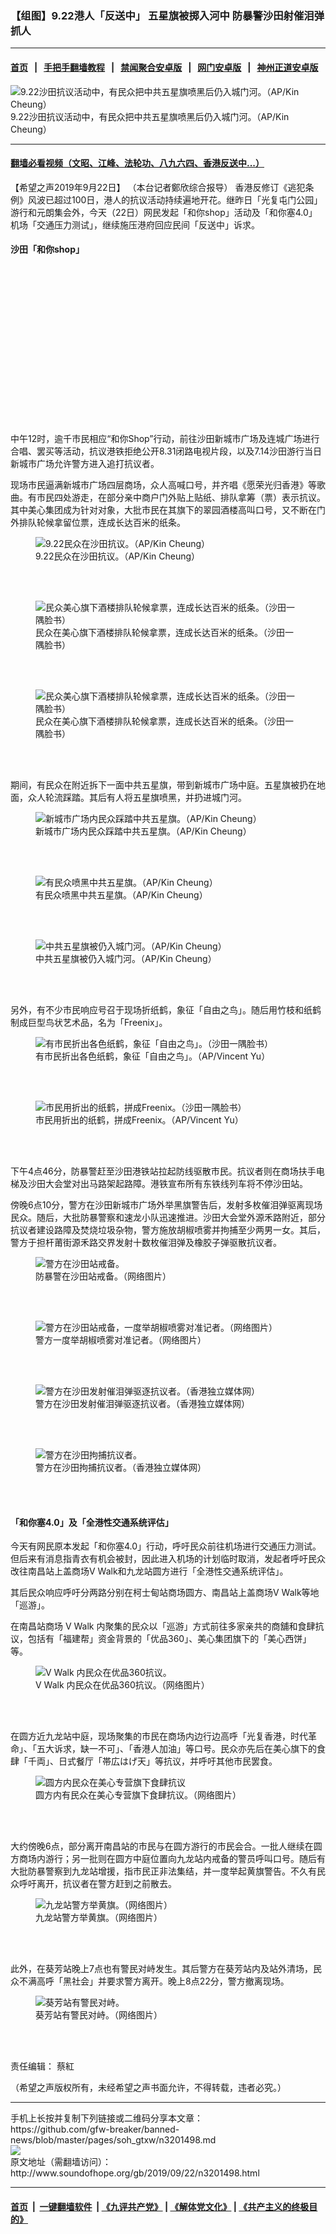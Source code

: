 ### 【组图】9.22港人「反送中」 五星旗被掷入河中 防暴警沙田射催泪弹抓人
------------------------

#### [首页](https://github.com/gfw-breaker/banned-news/blob/master/README.md) &nbsp;&nbsp;|&nbsp;&nbsp; [手把手翻墙教程](https://github.com/gfw-breaker/guides/wiki) &nbsp;&nbsp;|&nbsp;&nbsp; [禁闻聚合安卓版](https://github.com/gfw-breaker/bn-android) &nbsp;&nbsp;|&nbsp;&nbsp; [网门安卓版](https://github.com/oGate2/oGate) &nbsp;&nbsp;|&nbsp;&nbsp; [神州正道安卓版](https://github.com/SzzdOgate/update) 



<div class="zhidingtu">
 <div class="ar-wrap-3x2">
  <img alt="9.22沙田抗议活动中，有民众把中共五星旗喷黑后仍入城门河。（AP/Kin Cheung）" class="ar-wrap-inside-fill" src="http://img.soundofhope.org/2019/09/flag3shatinapkincheung-600x402.jpeg"/>
 </div>
 <div class="caption">
  9.22沙田抗议活动中，有民众把中共五星旗喷黑后仍入城门河。（AP/Kin Cheung）
 </div>
</div>
<hr/>


#### [翻墙必看视频（文昭、江峰、法轮功、八九六四、香港反送中...）](https://github.com/gfw-breaker/banned-news/blob/master/pages/links.md)

<div class="content">
 <p>
  <span class="content-info-date">
   【希望之声2019年9月22日】
  </span>
  <span class="content-info-type">
   （本台记者鄭欣综合报导）
  </span>
  香港反修订《逃犯条例》风波已超过100日，港人的抗议活动持续遍地开花。继昨日「光复屯门公园」游行和元朗集会外，今天（22日）网民发起「和你shop」活动及「和你塞4.0」机场「交通压力测试」，继续施压港府回应民间「反送中」诉求。
 </p>
 <h4>
  <strong>
   沙田「和你shop」
  </strong>
 </h4>
 <div class="widget ad-300x250 ad-ecf">
  <!-- ZW30 Post Embed 300x250 1 -->
  <ins class="adsbygoogle" data-ad-client="ca-pub-1519518652909441" data-ad-slot="9768754376" style="display:inline-block;width:300px;height:250px">
  </ins>
 </div>
 <p>
  中午12时，逾千市民相应“和你Shop”行动，前往沙田新城市广场及连城广场进行合唱、罢买等活动，抗议港铁拒绝公开8.31闭路电视片段，以及7.14沙田游行当日新城市广场允许警方进入追打抗议者。
 </p>
 <p>
  现场市民逼满新城市广场四层商场，众人高喊口号，并齐唱《愿荣光归香港》等歌曲。有市民四处游走，在部分亲中商户门外贴上贴纸、排队拿筹（票）表示抗议。其中美心集团成为针对对象，大批市民在其旗下的翠园酒楼高叫口号，又不断在门外排队轮候拿留位票，连成长达百米的纸条。
 </p>
 <figure class="wp-caption aligncenter img-width-m" id="attachment_3201507">
  <img alt="9.22民众在沙田抗议。（AP/Kin Cheung）" class="wp-image-3201507 size-medium" src="http://img.soundofhope.org/2019/09/protesters-600x400.jpeg" srcset="http://img.soundofhope.org/2019/09/protesters-600x400.jpeg 600w, http://img.soundofhope.org/2019/09/protesters-768x511.jpeg 768w, http://img.soundofhope.org/2019/09/protesters-180x120.jpeg 180w, http://img.soundofhope.org/2019/09/protesters-366x244.jpeg 366w, http://img.soundofhope.org/2019/09/protesters.jpeg 1000w">
   <br/><figcaption class="wp-caption-text">
    9.22民众在沙田抗议。（AP/Kin Cheung）
   </figcaption><br/>
  </img>
 </figure><br/>
 <figure class="wp-caption aligncenter img-width-m" id="attachment_3201531">
  <img alt="民众美心旗下酒楼排队轮候拿票，连成长达百米的纸条。（沙田一隅脸书）" class="wp-image-3201531 size-medium" src="http://img.soundofhope.org/2019/09/shatianyiyufb1-600x450.jpg" srcset="http://img.soundofhope.org/2019/09/shatianyiyufb1-600x450.jpg 600w, http://img.soundofhope.org/2019/09/shatianyiyufb1-768x576.jpg 768w, http://img.soundofhope.org/2019/09/shatianyiyufb1-180x135.jpg 180w, http://img.soundofhope.org/2019/09/shatianyiyufb1-366x275.jpg 366w, http://img.soundofhope.org/2019/09/shatianyiyufb1.jpg 960w">
   <br/><figcaption class="wp-caption-text">
    民众在美心旗下酒楼排队轮候拿票，连成长达百米的纸条。（沙田一隅脸书）
   </figcaption><br/>
  </img>
 </figure><br/>
 <figure class="wp-caption aligncenter img-width-m" id="attachment_3201534">
  <img alt="民众美心旗下酒楼排队轮候拿票，连成长达百米的纸条。（沙田一隅脸书）" class="wp-image-3201534 size-medium" src="http://img.soundofhope.org/2019/09/shatianyiyufb2-600x450.jpg" srcset="http://img.soundofhope.org/2019/09/shatianyiyufb2-600x450.jpg 600w, http://img.soundofhope.org/2019/09/shatianyiyufb2-768x576.jpg 768w, http://img.soundofhope.org/2019/09/shatianyiyufb2-180x135.jpg 180w, http://img.soundofhope.org/2019/09/shatianyiyufb2-366x275.jpg 366w, http://img.soundofhope.org/2019/09/shatianyiyufb2.jpg 960w">
   <br/><figcaption class="wp-caption-text">
    民众在美心旗下酒楼排队轮候拿票，连成长达百米的纸条。（沙田一隅脸书）
   </figcaption><br/>
  </img>
 </figure><br/>
 <p>
  期间，有民众在附近拆下一面中共五星旗，带到新城市广场中庭。五星旗被扔在地面，众人轮流踩踏。其后有人将五星旗喷黑，并扔进城门河。
 </p>
 <figure class="wp-caption aligncenter img-width-m" id="attachment_3201513">
  <img alt="新城市广场内民众踩踏中共五星旗。（AP/Kin Cheung）" class="wp-image-3201513 size-medium" src="http://img.soundofhope.org/2019/09/flag4shatinapkincheung-600x400.jpeg" srcset="http://img.soundofhope.org/2019/09/flag4shatinapkincheung-600x400.jpeg 600w, http://img.soundofhope.org/2019/09/flag4shatinapkincheung-768x511.jpeg 768w, http://img.soundofhope.org/2019/09/flag4shatinapkincheung-180x120.jpeg 180w, http://img.soundofhope.org/2019/09/flag4shatinapkincheung-366x244.jpeg 366w, http://img.soundofhope.org/2019/09/flag4shatinapkincheung.jpeg 1000w"/>
  <br/><figcaption class="wp-caption-text">
   新城市广场内民众踩踏中共五星旗。（AP/Kin Cheung）
  </figcaption><br/>
 </figure><br/>
 <figure class="wp-caption aligncenter img-width-m" id="attachment_3201516">
  <img alt="有民众喷黑中共五星旗。（AP/Kin Cheung）" class="wp-image-3201516 size-medium" src="http://img.soundofhope.org/2019/09/flag2shatinapkincheung-600x400.jpeg" srcset="http://img.soundofhope.org/2019/09/flag2shatinapkincheung-600x400.jpeg 600w, http://img.soundofhope.org/2019/09/flag2shatinapkincheung-768x511.jpeg 768w, http://img.soundofhope.org/2019/09/flag2shatinapkincheung-180x120.jpeg 180w, http://img.soundofhope.org/2019/09/flag2shatinapkincheung-366x244.jpeg 366w, http://img.soundofhope.org/2019/09/flag2shatinapkincheung.jpeg 1000w"/>
  <br/><figcaption class="wp-caption-text">
   有民众喷黑中共五星旗。（AP/Kin Cheung）
  </figcaption><br/>
 </figure><br/>
 <figure class="wp-caption aligncenter img-width-m" id="attachment_3201510">
  <img alt="中共五星旗被仍入城门河。（AP/Kin Cheung）" class="wp-image-3201510 size-medium" src="http://img.soundofhope.org/2019/09/flag3shatinapkincheung-600x402.jpeg" srcset="http://img.soundofhope.org/2019/09/flag3shatinapkincheung-600x402.jpeg 600w, http://img.soundofhope.org/2019/09/flag3shatinapkincheung-768x515.jpeg 768w, http://img.soundofhope.org/2019/09/flag3shatinapkincheung-180x121.jpeg 180w, http://img.soundofhope.org/2019/09/flag3shatinapkincheung-366x245.jpeg 366w, http://img.soundofhope.org/2019/09/flag3shatinapkincheung.jpeg 1000w"/>
  <br/><figcaption class="wp-caption-text">
   中共五星旗被仍入城门河。（AP/Kin Cheung）
  </figcaption><br/>
 </figure><br/>
 <p>
  另外，有不少市民响应号召于现场折纸鹤，象征「自由之鸟」。随后用竹枝和纸鹤制成巨型鸟状艺术品，名为「Freenix」。
 </p>
 <figure class="wp-caption aligncenter img-width-m" id="attachment_3201522">
  <img alt="有市民折出各色纸鹤，象征「自由之鸟」。（沙田一隅脸书）" class="wp-image-3201522 size-medium" src="http://img.soundofhope.org/2019/09/origamicranes-600x400.jpeg" srcset="http://img.soundofhope.org/2019/09/origamicranes-600x400.jpeg 600w, http://img.soundofhope.org/2019/09/origamicranes-768x511.jpeg 768w, http://img.soundofhope.org/2019/09/origamicranes-180x120.jpeg 180w, http://img.soundofhope.org/2019/09/origamicranes-366x244.jpeg 366w, http://img.soundofhope.org/2019/09/origamicranes.jpeg 1000w"/>
  <br/><figcaption class="wp-caption-text">
   有市民折出各色纸鹤，象征「自由之鸟」。（AP/Vincent Yu）
  </figcaption><br/>
 </figure><br/>
 <figure class="wp-caption aligncenter img-width-m" id="attachment_3201525">
  <img alt="市民用折出的纸鹤，拼成Freenix。（沙田一隅脸书）" class="wp-image-3201525 size-medium" src="http://img.soundofhope.org/2019/09/origamicranesdisplay-600x400.jpeg" srcset="http://img.soundofhope.org/2019/09/origamicranesdisplay-600x400.jpeg 600w, http://img.soundofhope.org/2019/09/origamicranesdisplay-768x511.jpeg 768w, http://img.soundofhope.org/2019/09/origamicranesdisplay-180x120.jpeg 180w, http://img.soundofhope.org/2019/09/origamicranesdisplay-366x244.jpeg 366w, http://img.soundofhope.org/2019/09/origamicranesdisplay.jpeg 1000w"/>
  <br/><figcaption class="wp-caption-text">
   市民用折出的纸鹤，拼成Freenix。（AP/Vincent Yu）
  </figcaption><br/>
 </figure><br/>
 <p>
  下午4点46分，防暴警赶至沙田港铁站拉起防线驱散市民。抗议者则在商场扶手电梯及沙田大会堂对出马路架起路障。港铁宣布所有东铁线列车将不停沙田站。
 </p>
 <p>
  傍晚6点10分，警方在沙田新城市广场外举黑旗警告后，发射多枚催泪弹驱离现场民众。随后，大批防暴警察和速龙小队迅速推进。沙田大会堂外源禾路附近，部分抗议者建设路障及焚烧垃圾杂物，警方施放胡椒喷雾并拘捕至少两男一女。其后，警方于担杆莆街源禾路交界发射十数枚催泪弹及橡胶子弹驱散抗议者。
 </p>
 <figure class="wp-caption aligncenter img-width-m" id="attachment_3201537">
  <img alt="警方在沙田站戒备。" class="wp-image-3201537 size-medium" src="http://img.soundofhope.org/2019/09/shatianjingyuanshatianyiyu-600x450.jpg" srcset="http://img.soundofhope.org/2019/09/shatianjingyuanshatianyiyu-600x450.jpg 600w, http://img.soundofhope.org/2019/09/shatianjingyuanshatianyiyu-768x576.jpg 768w, http://img.soundofhope.org/2019/09/shatianjingyuanshatianyiyu-1024x768.jpg 1024w, http://img.soundofhope.org/2019/09/shatianjingyuanshatianyiyu-180x135.jpg 180w, http://img.soundofhope.org/2019/09/shatianjingyuanshatianyiyu-366x275.jpg 366w, http://img.soundofhope.org/2019/09/shatianjingyuanshatianyiyu.jpg 1280w"/>
  <br/><figcaption class="wp-caption-text">
   防暴警在沙田站戒备。（网络图片）
  </figcaption><br/>
 </figure><br/>
 <figure class="wp-caption aligncenter img-width-m" id="attachment_3201540">
  <img alt="警方在沙田站戒备，一度举胡椒喷雾对准记者。（网络图片）" class="wp-image-3201540 size-medium" src="http://img.soundofhope.org/2019/09/shatianyidupeppertopress-600x450.jpg" srcset="http://img.soundofhope.org/2019/09/shatianyidupeppertopress-600x450.jpg 600w, http://img.soundofhope.org/2019/09/shatianyidupeppertopress-768x576.jpg 768w, http://img.soundofhope.org/2019/09/shatianyidupeppertopress-1024x768.jpg 1024w, http://img.soundofhope.org/2019/09/shatianyidupeppertopress-180x135.jpg 180w, http://img.soundofhope.org/2019/09/shatianyidupeppertopress-366x275.jpg 366w, http://img.soundofhope.org/2019/09/shatianyidupeppertopress.jpg 1280w"/>
  <br/><figcaption class="wp-caption-text">
   警方一度举胡椒喷雾对准记者。（网络图片）
  </figcaption><br/>
 </figure><br/>
 <figure class="wp-caption aligncenter img-width-m" id="attachment_3201546">
  <img alt="警方在沙田发射催泪弹驱逐抗议者。（香港独立媒体网）" class="wp-image-3201546 size-medium" src="http://img.soundofhope.org/2019/09/shatiantg-600x400.jpg" srcset="http://img.soundofhope.org/2019/09/shatiantg-600x400.jpg 600w, http://img.soundofhope.org/2019/09/shatiantg-768x512.jpg 768w, http://img.soundofhope.org/2019/09/shatiantg-1024x682.jpg 1024w, http://img.soundofhope.org/2019/09/shatiantg-180x120.jpg 180w, http://img.soundofhope.org/2019/09/shatiantg-366x244.jpg 366w, http://img.soundofhope.org/2019/09/shatiantg.jpg 1280w"/>
  <br/><figcaption class="wp-caption-text">
   警方在沙田发射催泪弹驱逐抗议者。（香港独立媒体网）
  </figcaption><br/>
 </figure><br/>
 <figure class="wp-caption aligncenter img-width-m" id="attachment_3201543">
  <img alt="警方在沙田拘捕抗议者。" class="wp-image-3201543 size-medium" src="http://img.soundofhope.org/2019/09/shatianarrest-600x400.jpg" srcset="http://img.soundofhope.org/2019/09/shatianarrest-600x400.jpg 600w, http://img.soundofhope.org/2019/09/shatianarrest-768x512.jpg 768w, http://img.soundofhope.org/2019/09/shatianarrest-1024x682.jpg 1024w, http://img.soundofhope.org/2019/09/shatianarrest-180x120.jpg 180w, http://img.soundofhope.org/2019/09/shatianarrest-366x244.jpg 366w, http://img.soundofhope.org/2019/09/shatianarrest.jpg 1280w"/>
  <br/><figcaption class="wp-caption-text">
   警方在沙田拘捕抗议者。（香港独立媒体网）
  </figcaption><br/>
 </figure><br/>
 <h4>
  <strong>
   「和你塞4.0」及「全港性交通系统评估」
  </strong>
 </h4>
 <p>
  今天有网民原本发起「和你塞4.0」行动，呼吁民众前往机场进行交通压力测试。但后来有消息指青衣有机会被封，因此进入机场的计划临时取消，发起者呼吁民众改往南昌站上盖商场V Walk和九龙站圆方进行「全港性交通系统评估」。
 </p>
 <p>
  其后民众响应呼吁分两路分别在柯士甸站商场圆方、南昌站上盖商场V Walk等地「巡游」。
 </p>
 <div>
 </div>
 <p>
  在南昌站商场 V Walk 内聚集的民众以「巡游」方式前往多家亲共的商舖和食肆抗议，包括有「福建帮」资金背景的「优品360」、美心集团旗下的「美心西饼」等。
 </p>
 <figure class="wp-caption aligncenter img-width-m" id="attachment_3201555">
  <img alt="V Walk 内民众在优品360抗议。" class="wp-image-3201555 size-medium" src="http://img.soundofhope.org/2019/09/360kangyi-600x400.jpg" srcset="http://img.soundofhope.org/2019/09/360kangyi-600x400.jpg 600w, http://img.soundofhope.org/2019/09/360kangyi-768x511.jpg 768w, http://img.soundofhope.org/2019/09/360kangyi-1024x682.jpg 1024w, http://img.soundofhope.org/2019/09/360kangyi-180x120.jpg 180w, http://img.soundofhope.org/2019/09/360kangyi-366x244.jpg 366w, http://img.soundofhope.org/2019/09/360kangyi.jpg 1200w"/>
  <br/><figcaption class="wp-caption-text">
   V Walk 内民众在优品360抗议。（网络图片）
  </figcaption><br/>
 </figure><br/>
 <p>
  在圆方近九龙站中庭，现场聚集的市民在商场内边行边高呼「光复香港，时代革命」、「五大诉求，缺一不可」、「香港人加油」等口号。民众亦先后在美心旗下的食肆「千両」、日式餐厅「帯広はげ天」等抗议，并呼吁其他市民罢食。
 </p>
 <figure class="wp-caption aligncenter img-width-m" id="attachment_3201549">
  <img alt="圆方内民众在美心专营旗下食肆抗议" class="wp-image-3201549 size-medium" src="http://img.soundofhope.org/2019/09/-6108-600x450.jpg" srcset="http://img.soundofhope.org/2019/09/-6108-600x450.jpg 600w, http://img.soundofhope.org/2019/09/-6108-768x576.jpg 768w, http://img.soundofhope.org/2019/09/-6108-1024x768.jpg 1024w, http://img.soundofhope.org/2019/09/-6108-180x135.jpg 180w, http://img.soundofhope.org/2019/09/-6108-366x275.jpg 366w, http://img.soundofhope.org/2019/09/-6108.jpg 1280w"/>
  <br/><figcaption class="wp-caption-text">
   圆方内有民众在美心专营旗下食肆抗议。（网络图片）
  </figcaption><br/>
 </figure><br/>
 <p>
  大约傍晚6点，部分离开南昌站的市民与在圆方游行的市民会合。一批人继续在圆方商场内游行；另一批则在圆方中庭位置向九龙站内戒备的警员呼叫口号。随后有大批防暴警察到九龙站增援，指市民正非法集结，并一度举起黄旗警告。不久有民众呼吁离开，抗议者在警方赶到之前散去。
 </p>
 <figure class="wp-caption aligncenter img-width-m" id="attachment_3201621">
  <img alt="九龙站警方举黄旗。（网络图片）" class="wp-image-3201621 size-medium" src="http://img.soundofhope.org/2019/09/-6109-600x450.jpg" srcset="http://img.soundofhope.org/2019/09/-6109-600x450.jpg 600w, http://img.soundofhope.org/2019/09/-6109-768x576.jpg 768w, http://img.soundofhope.org/2019/09/-6109-1024x768.jpg 1024w, http://img.soundofhope.org/2019/09/-6109-180x135.jpg 180w, http://img.soundofhope.org/2019/09/-6109-366x275.jpg 366w, http://img.soundofhope.org/2019/09/-6109.jpg 1280w"/>
  <br/><figcaption class="wp-caption-text">
   九龙站警方举黄旗。（网络图片）
  </figcaption><br/>
 </figure><br/>
 <p>
  此外，在葵芳站晚上7点也有警民对峙发生。其后警方在葵芳站内及站外清场，民众不满高呼「黑社会」并要求警方离开。晚上8点22分，警方撤离现场。
 </p>
 <figure class="wp-caption aligncenter img-width-m" id="attachment_3201564">
  <img alt="葵芳站有警民对峙。" class="wp-image-3201564 size-medium" src="http://img.soundofhope.org/2019/09/kuifangduizhi-600x338.jpg" srcset="http://img.soundofhope.org/2019/09/kuifangduizhi-600x338.jpg 600w, http://img.soundofhope.org/2019/09/kuifangduizhi-768x432.jpg 768w, http://img.soundofhope.org/2019/09/kuifangduizhi-1024x576.jpg 1024w, http://img.soundofhope.org/2019/09/kuifangduizhi-180x101.jpg 180w, http://img.soundofhope.org/2019/09/kuifangduizhi-366x206.jpg 366w, http://img.soundofhope.org/2019/09/kuifangduizhi.jpg 1280w"/>
  <br/><figcaption class="wp-caption-text">
   葵芳站有警民对峙。（网络图片）
  </figcaption><br/>
 </figure><br/>
 <div class="content-info-btm">
  <p class="content-info-zerenbianji">
   <span class="content-info-title">
    责任编辑：
   </span>
   <span class="content-info-content">
    蔡紅
   </span>
  </p>
  <p class="content-info-refernote">
   （希望之声版权所有，未经希望之声书面允许，不得转载，违者必究。）
  </p>
 </div>
</div>

<hr/>
手机上长按并复制下列链接或二维码分享本文章：<br/>
https://github.com/gfw-breaker/banned-news/blob/master/pages/soh_gtxw/n3201498.md <br/>
<a href='https://github.com/gfw-breaker/banned-news/blob/master/pages/soh_gtxw/n3201498.md'><img src='https://github.com/gfw-breaker/banned-news/blob/master/pages/soh_gtxw/n3201498.md.png'/></a> <br/>
原文地址（需翻墙访问）：http://www.soundofhope.org/gb/2019/09/22/n3201498.html


------------------------
#### [首页](https://github.com/gfw-breaker/banned-news/blob/master/README.md) &nbsp;|&nbsp; [一键翻墙软件](https://github.com/gfw-breaker/nogfw/blob/master/README.md) &nbsp;| [《九评共产党》](https://github.com/gfw-breaker/9ping.md/blob/master/README.md#九评之一评共产党是什么) | [《解体党文化》](https://github.com/gfw-breaker/jtdwh.md/blob/master/README.md) | [《共产主义的终极目的》](https://github.com/gfw-breaker/gczydzjmd.md/blob/master/README.md)


<img src='http://gfw-breaker.win/banned-news/pages/soh_gtxw/n3201498.md' width='0px' height='0px'/>